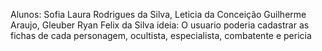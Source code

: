 Alunos: Sofia Laura Rodrigues da Silva, Leticia da Conceição Guilherme Araujo, Gleuber Ryan Felix da Silva
ideia: O usuario poderia cadastrar as fichas de cada personagem, ocultista, especialista, combatente e pericia
